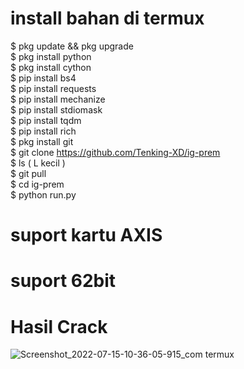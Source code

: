 # install bahan di termux
$ pkg update && pkg upgrade                   
$ pkg install python                      
$ pkg install cython                  
$ pip install bs4                        
$ pip install requests                   
$ pip install mechanize                 
$ pip install stdiomask                 
$ pip install tqdm                
$ pip install rich              
$ pkg install git              
$ git clone https://github.com/Tenking-XD/ig-prem            
$ ls ( L kecil )               
$ git pull              
$ cd ig-prem            
$ python run.py            
# suport kartu AXIS 
# suport 62bit
# Hasil Crack
![Screenshot_2022-07-15-10-36-05-915_com termux](https://user-images.githubusercontent.com/109226204/179150096-91349099-609b-4718-89d2-21aaa2dd1d27.jpg)

